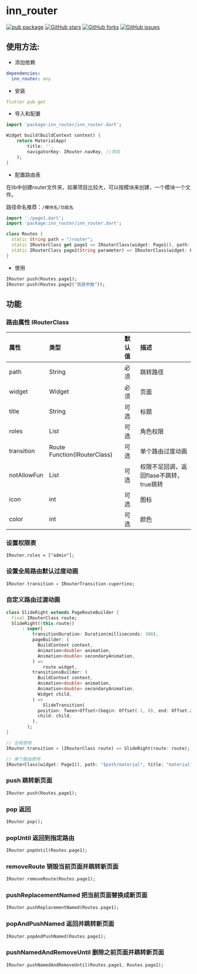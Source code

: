 <!--
 * @Description: 
 * @Version: 1.0
 * @Autor: lqrui.cn
 * @Date: 2020-01-03 16:18:32
 * @LastEditors  : lqrui.cn
 * @LastEditTime : 2020-01-05 09:13:59
 -->
 
# inn_router

[![pub package](https://img.shields.io/pub/v/inn_router.svg)](https://pub.dartlang.org/packages/inn_router)
[![GitHub stars](https://img.shields.io/github/stars/CodeInn1024/inn_router)](https://github.com/CodeInn1024/inn_router/stargazers) 
[![GitHub forks](https://img.shields.io/github/forks/CodeInn1024/inn_router)](https://github.com/CodeInn1024/inn_router/network) 
[![GitHub issues](https://img.shields.io/github/issues/CodeInn1024/inn_router)](https://github.com/CodeInn1024/inn_router/issues)


## 使用方法:

*  添加依赖

```yaml
dependencies:
  inn_router: any
```

* 安装

```yaml
flutter pub get
```

* 导入和配置

```dart
import 'package:inn_router/inn_router.dart';

Widget build(BuildContext context) {
	return MaterialApp(
		title: '',
		navigatorKey: IRouter.navKey, //添加
	);
}
```

* 配置路由表

在lib中创建router文件夹，如果项目比较大，可以按模块来创建，一个模块一个文件。

路径命名推荐：`/模块名/功能名`

```dart
import './page1.dart';
import 'package:inn_router/inn_router.dart';

class Routes {
  static String path = "/router";
  static IRouterClass get page1 => IRouterClass(widget: Page1(), path: "$path/page1");
  static IRouterClass page2(String parameter) => IRouterClass(widget: Page1(parameter:parameter), path: "$path/page2");
}
```

* 使用

```dart
IRouter.push(Routes.page1);
IRouter.push(Routes.page2("我是参数"));
```

## 功能

### 路由属性 IRouterClass

| 属性        | 类型                                    | 默认值 | 描述                                    |
| :---------- | :-------------------------------------- | :----- | :-------------------------------------- |
| path        | String                                  | 必须   | 跳转路径                                |
| widget      | Widget                                  | 必须   | 页面                                    |
| title       | String                                  | 可选   | 标题                                    |
| roles       | List<String>                            | 可选   | 角色权限                                |
| transition  | Route<dynamic> Function(IRouterClass) | 可选   | 单个路由过度动画                        |
| notAllowFun | List<String>                            | 可选   | 权限不足回调，返回flase不跳转，true跳转 |
| icon        | int                                     | 可选   | 图标                                    |
| color       | int                                     | 可选   | 颜色                                    |

### 设置权限表
```
IRouter.roles = ["admin"];
```

### 设置全局路由默认过度动画
```dart
IRouter.transition = IRouterTransition.cupertino;
```

### 自定义路由过渡动画
```dart
class SlideRight extends PageRouteBuilder {
  final IRouterClass route;
  SlideRight({this.route})
      : super(
          transitionDuration: Duration(milliseconds: 300),
          pageBuilder: (
            BuildContext context,
            Animation<double> animation,
            Animation<double> secondaryAnimation,
          ) =>
              route.widget,
          transitionsBuilder: (
            BuildContext context,
            Animation<double> animation,
            Animation<double> secondaryAnimation,
            Widget child,
          ) =>
              SlideTransition(
            position: Tween<Offset>(begin: Offset(-1, 0), end: Offset.zero).animate(animation),
            child: child,
          ),
        );
}

// 全局使用
IRouter.transition = (IRouterClass route) => SlideRight(route: route);

// 单个路由使用
IRouterClass(widget: Page1(), path: "$path/material", title: "material", transition: (IRouterClass route) => SlideRight(route: route));
```

### push 跳转新页面
```dart
IRouter.push(Routes.page1);
```

### pop 返回
```dart
IRouter.pop();
```

### popUntil 返回到指定路由
```dart
IRouter.popUntil(Routes.page1);
```

### removeRoute 销毁当前页面并跳转新页面
```dart
IRouter.removeRoute(Routes.page1);
```

### pushReplacementNamed 把当前页面替换成新页面
```dart
IRouter.pushReplacementNamed(Routes.page1);
```

### popAndPushNamed 返回并跳转新页面
```dart
IRouter.popAndPushNamed(Routes.page1);
```

### pushNamedAndRemoveUntil 删除之前页面并跳转新页面
```dart
IRouter.pushNamedAndRemoveUntil(Routes.page1, Routes.page2);
```